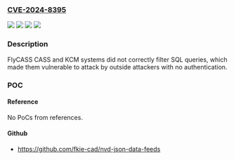 ### [CVE-2024-8395](https://cve.mitre.org/cgi-bin/cvename.cgi?name=CVE-2024-8395)
![](https://img.shields.io/static/v1?label=Product&message=Cockpit%20Access%20Security%20System%20(CASS)&color=blue)
![](https://img.shields.io/static/v1?label=Product&message=Known%20Crewmember%20(KCM)&color=blue)
![](https://img.shields.io/static/v1?label=Version&message=0%3C%20May%207%2C%202024%20&color=brighgreen)
![](https://img.shields.io/static/v1?label=Vulnerability&message=CWE-89%20SQL%20Injection&color=brighgreen)

### Description

FlyCASS CASS and KCM systems did not correctly filter SQL queries, which made them vulnerable to attack by outside attackers with no authentication.

### POC

#### Reference
No PoCs from references.

#### Github
- https://github.com/fkie-cad/nvd-json-data-feeds

